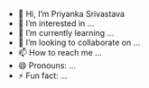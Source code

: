 - 👋 Hi, I’m Priyanka Srivastava
- 👀 I’m interested in ...
- 🌱 I’m currently learning ...
- 💞️ I’m looking to collaborate on ...
- 📫 How to reach me ...
- 😄 Pronouns: ...
- ⚡ Fun fact: ...

<!---
digi-pri/digi-pri is a ✨ special ✨ repository because its `README.md` (this file) appears on your GitHub profile.
You can click the Preview link to take a look at your changes.
--->
